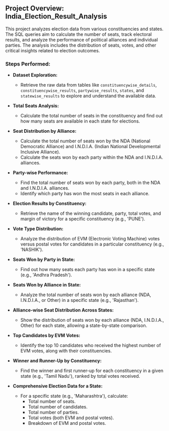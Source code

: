## Project Overview: India_Election_Result_Analysis

This project analyzes election data from various constituencies and states. The SQL queries aim to calculate the number of seats, track electoral results, and analyze the performance of political alliances and individual parties. The analysis includes the distribution of seats, votes, and other critical insights related to election outcomes.

### Steps Performed:

- **Dataset Exploration:**
  - Retrieve the raw data from tables like `constituencywise_details`, `constituencywise_results`, `partywise_results`, `states`, and `statewise_results` to explore and understand the available data.

- **Total Seats Analysis:**
  - Calculate the total number of seats in the constituency and find out how many seats are available in each state for elections.

- **Seat Distribution by Alliance:**
  - Calculate the total number of seats won by the NDA (National Democratic Alliance) and I.N.D.I.A. (Indian National Developmental Inclusive Alliance).
  - Calculate the seats won by each party within the NDA and I.N.D.I.A. alliances.

- **Party-wise Performance:**
  - Find the total number of seats won by each party, both in the NDA and I.N.D.I.A. alliances.
  - Identify which party has won the most seats in each alliance.

- **Election Results by Constituency:**
  - Retrieve the name of the winning candidate, party, total votes, and margin of victory for a specific constituency (e.g., 'PUNE').

- **Vote Type Distribution:**
  - Analyze the distribution of EVM (Electronic Voting Machine) votes versus postal votes for candidates in a particular constituency (e.g., 'NASHIK').

- **Seats Won by Party in State:**
  - Find out how many seats each party has won in a specific state (e.g., 'Andhra Pradesh').

- **Seats Won by Alliance in State:**
  - Analyze the total number of seats won by each alliance (NDA, I.N.D.I.A., or Other) in a specific state (e.g., 'Rajasthan').

- **Alliance-wise Seat Distribution Across States:**
  - Show the distribution of seats won by each alliance (NDA, I.N.D.I.A., Other) for each state, allowing a state-by-state comparison.

- **Top Candidates by EVM Votes:**
  - Identify the top 10 candidates who received the highest number of EVM votes, along with their constituencies.

- **Winner and Runner-Up by Constituency:**
  - Find the winner and first runner-up for each constituency in a given state (e.g., 'Tamil Nadu'), ranked by total votes received.

- **Comprehensive Election Data for a State:**
  - For a specific state (e.g., 'Maharashtra'), calculate:
    - Total number of seats.
    - Total number of candidates.
    - Total number of parties.
    - Total votes (both EVM and postal votes).
    - Breakdown of EVM and postal votes.
